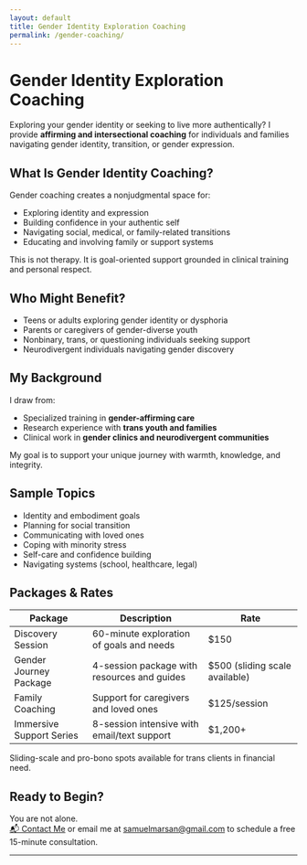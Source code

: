```yaml
---
layout: default
title: Gender Identity Exploration Coaching
permalink: /gender-coaching/
---
```


# Gender Identity Exploration Coaching

Exploring your gender identity or seeking to live more authentically? I provide **affirming and intersectional coaching** for individuals and families navigating gender identity, transition, or gender expression.

## What Is Gender Identity Coaching?

Gender coaching creates a nonjudgmental space for:
- Exploring identity and expression
- Building confidence in your authentic self
- Navigating social, medical, or family-related transitions
- Educating and involving family or support systems

This is not therapy. It is goal-oriented support grounded in clinical training and personal respect.

## Who Might Benefit?

- Teens or adults exploring gender identity or dysphoria
- Parents or caregivers of gender-diverse youth
- Nonbinary, trans, or questioning individuals seeking support
- Neurodivergent individuals navigating gender discovery

## My Background

I draw from:
- Specialized training in **gender-affirming care**
- Research experience with **trans youth and families**
- Clinical work in **gender clinics and neurodivergent communities**

My goal is to support your unique journey with warmth, knowledge, and integrity.

## Sample Topics

- Identity and embodiment goals
- Planning for social transition
- Communicating with loved ones
- Coping with minority stress
- Self-care and confidence building
- Navigating systems (school, healthcare, legal)

## Packages & Rates

| Package | Description | Rate |
|--------|-------------|------|
| Discovery Session | 60-minute exploration of goals and needs | $150 |
| Gender Journey Package | 4-session package with resources and guides | $500 (sliding scale available) |
| Family Coaching | Support for caregivers and loved ones | $125/session |
| Immersive Support Series | 8-session intensive with email/text support | $1,200+ |

Sliding-scale and pro-bono spots available for trans clients in financial need.

## Ready to Begin?

You are not alone.  
[📬 Contact Me](/contact/) or email me at [samuelmarsan@gmail.com](mailto:samuelmarsan@gmail.com) to schedule a free 15-minute consultation.

---